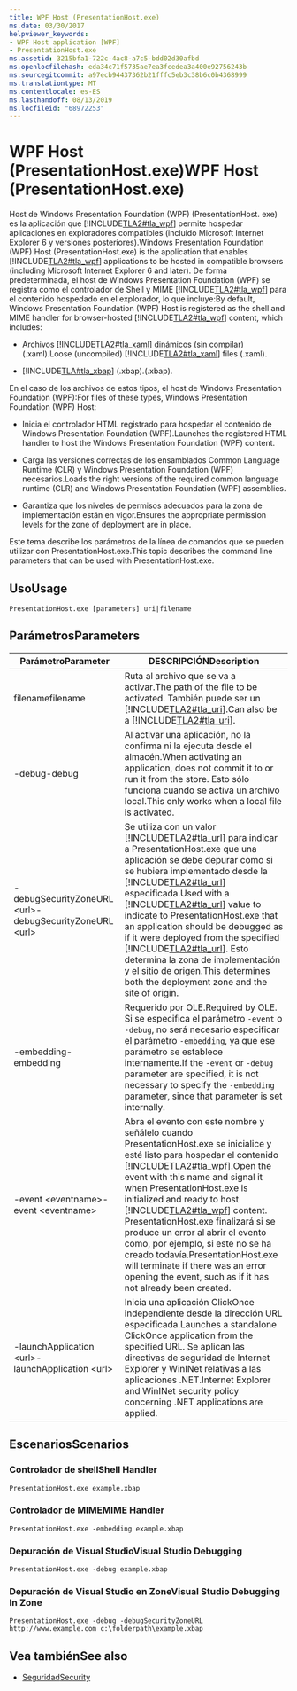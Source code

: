 ```yaml
---
title: WPF Host (PresentationHost.exe)
ms.date: 03/30/2017
helpviewer_keywords:
- WPF Host application [WPF]
- PresentationHost.exe
ms.assetid: 3215bfa1-722c-4ac8-a7c5-bdd02d30afbd
ms.openlocfilehash: eda34c71f5735ae7ea3fcedea3a400e92756243b
ms.sourcegitcommit: a97ecb94437362b21fffc5eb3c38b6c0b4368999
ms.translationtype: MT
ms.contentlocale: es-ES
ms.lasthandoff: 08/13/2019
ms.locfileid: "68972253"
---
```

# <a name="wpf-host-presentationhostexe"></a><span data-ttu-id="3ccf7-102">WPF Host (PresentationHost.exe)</span><span class="sxs-lookup"><span data-stu-id="3ccf7-102">WPF Host (PresentationHost.exe)</span></span>
<span data-ttu-id="3ccf7-103">Host de Windows Presentation Foundation (WPF) (PresentationHost. exe) es la aplicación que [!INCLUDE[TLA2#tla_wpf](../../../../includes/tla2sharptla-wpf-md.md)] permite hospedar aplicaciones en exploradores compatibles (incluido Microsoft Internet Explorer 6 y versiones posteriores).</span><span class="sxs-lookup"><span data-stu-id="3ccf7-103">Windows Presentation Foundation (WPF) Host (PresentationHost.exe) is the application that enables [!INCLUDE[TLA2#tla_wpf](../../../../includes/tla2sharptla-wpf-md.md)] applications to be hosted in compatible browsers (including Microsoft Internet Explorer 6 and later).</span></span> <span data-ttu-id="3ccf7-104">De forma predeterminada, el host de Windows Presentation Foundation (WPF) se registra como el controlador de Shell y MIME [!INCLUDE[TLA2#tla_wpf](../../../../includes/tla2sharptla-wpf-md.md)] para el contenido hospedado en el explorador, lo que incluye:</span><span class="sxs-lookup"><span data-stu-id="3ccf7-104">By default, Windows Presentation Foundation (WPF) Host is registered as the shell and MIME handler for browser-hosted [!INCLUDE[TLA2#tla_wpf](../../../../includes/tla2sharptla-wpf-md.md)] content, which includes:</span></span>  
  
- <span data-ttu-id="3ccf7-105">Archivos [!INCLUDE[TLA2#tla_xaml](../../../../includes/tla2sharptla-xaml-md.md)] dinámicos (sin compilar) (.xaml).</span><span class="sxs-lookup"><span data-stu-id="3ccf7-105">Loose (uncompiled) [!INCLUDE[TLA2#tla_xaml](../../../../includes/tla2sharptla-xaml-md.md)] files (.xaml).</span></span>  
  
- [!INCLUDE[TLA#tla_xbap](../../../../includes/tlasharptla-xbap-md.md)] <span data-ttu-id="3ccf7-106">(.xbap).</span><span class="sxs-lookup"><span data-stu-id="3ccf7-106">(.xbap).</span></span>  
  
 <span data-ttu-id="3ccf7-107">En el caso de los archivos de estos tipos, el host de Windows Presentation Foundation (WPF):</span><span class="sxs-lookup"><span data-stu-id="3ccf7-107">For files of these types, Windows Presentation Foundation (WPF) Host:</span></span>  
  
- <span data-ttu-id="3ccf7-108">Inicia el controlador HTML registrado para hospedar el contenido de Windows Presentation Foundation (WPF).</span><span class="sxs-lookup"><span data-stu-id="3ccf7-108">Launches the registered HTML handler to host the Windows Presentation Foundation (WPF) content.</span></span>  
  
- <span data-ttu-id="3ccf7-109">Carga las versiones correctas de los ensamblados Common Language Runtime (CLR) y Windows Presentation Foundation (WPF) necesarios.</span><span class="sxs-lookup"><span data-stu-id="3ccf7-109">Loads the right versions of the required common language runtime (CLR) and Windows Presentation Foundation (WPF) assemblies.</span></span>  
  
- <span data-ttu-id="3ccf7-110">Garantiza que los niveles de permisos adecuados para la zona de implementación están en vigor.</span><span class="sxs-lookup"><span data-stu-id="3ccf7-110">Ensures the appropriate permission levels for the zone of deployment are in place.</span></span>  
  
 <span data-ttu-id="3ccf7-111">Este tema describe los parámetros de la línea de comandos que se pueden utilizar con PresentationHost.exe.</span><span class="sxs-lookup"><span data-stu-id="3ccf7-111">This topic describes the command line parameters that can be used with PresentationHost.exe.</span></span>  
  
## <a name="usage"></a><span data-ttu-id="3ccf7-112">Uso</span><span class="sxs-lookup"><span data-stu-id="3ccf7-112">Usage</span></span>  
 `PresentationHost.exe [parameters] uri|filename`  
  
## <a name="parameters"></a><span data-ttu-id="3ccf7-113">Parámetros</span><span class="sxs-lookup"><span data-stu-id="3ccf7-113">Parameters</span></span>  
  
|<span data-ttu-id="3ccf7-114">Parámetro</span><span class="sxs-lookup"><span data-stu-id="3ccf7-114">Parameter</span></span>|<span data-ttu-id="3ccf7-115">DESCRIPCIÓN</span><span class="sxs-lookup"><span data-stu-id="3ccf7-115">Description</span></span>|  
|---------------|-----------------|  
|<span data-ttu-id="3ccf7-116">filename</span><span class="sxs-lookup"><span data-stu-id="3ccf7-116">filename</span></span>|<span data-ttu-id="3ccf7-117">Ruta al archivo que se va a activar.</span><span class="sxs-lookup"><span data-stu-id="3ccf7-117">The path of the file to be activated.</span></span> <span data-ttu-id="3ccf7-118">También puede ser un [!INCLUDE[TLA2#tla_uri](../../../../includes/tla2sharptla-uri-md.md)].</span><span class="sxs-lookup"><span data-stu-id="3ccf7-118">Can also be a [!INCLUDE[TLA2#tla_uri](../../../../includes/tla2sharptla-uri-md.md)].</span></span>|  
|<span data-ttu-id="3ccf7-119">-debug</span><span class="sxs-lookup"><span data-stu-id="3ccf7-119">-debug</span></span>|<span data-ttu-id="3ccf7-120">Al activar una aplicación, no la confirma ni la ejecuta desde el almacén.</span><span class="sxs-lookup"><span data-stu-id="3ccf7-120">When activating an application, does not commit it to or run it from the store.</span></span> <span data-ttu-id="3ccf7-121">Esto sólo funciona cuando se activa un archivo local.</span><span class="sxs-lookup"><span data-stu-id="3ccf7-121">This only works when a local file is activated.</span></span>|  
|<span data-ttu-id="3ccf7-122">-debugSecurityZoneURL \<url></span><span class="sxs-lookup"><span data-stu-id="3ccf7-122">-debugSecurityZoneURL \<url></span></span>|<span data-ttu-id="3ccf7-123">Se utiliza con un valor [!INCLUDE[TLA2#tla_url](../../../../includes/tla2sharptla-url-md.md)] para indicar a PresentationHost.exe que una aplicación se debe depurar como si se hubiera implementado desde la [!INCLUDE[TLA2#tla_url](../../../../includes/tla2sharptla-url-md.md)] especificada.</span><span class="sxs-lookup"><span data-stu-id="3ccf7-123">Used with a [!INCLUDE[TLA2#tla_url](../../../../includes/tla2sharptla-url-md.md)] value to indicate to PresentationHost.exe that an application should be debugged as if it were deployed from the specified [!INCLUDE[TLA2#tla_url](../../../../includes/tla2sharptla-url-md.md)].</span></span> <span data-ttu-id="3ccf7-124">Esto determina la zona de implementación y el sitio de origen.</span><span class="sxs-lookup"><span data-stu-id="3ccf7-124">This determines both the deployment zone and the site of origin.</span></span>|  
|<span data-ttu-id="3ccf7-125">-embedding</span><span class="sxs-lookup"><span data-stu-id="3ccf7-125">-embedding</span></span>|<span data-ttu-id="3ccf7-126">Requerido por OLE.</span><span class="sxs-lookup"><span data-stu-id="3ccf7-126">Required by OLE.</span></span> <span data-ttu-id="3ccf7-127">Si se especifica el parámetro `-event` o `-debug`, no será necesario especificar el parámetro `-embedding`, ya que ese parámetro se establece internamente.</span><span class="sxs-lookup"><span data-stu-id="3ccf7-127">If the `-event` or `-debug` parameter are specified, it is not necessary to specify the `-embedding` parameter, since that parameter is set internally.</span></span>|  
|<span data-ttu-id="3ccf7-128">-event \<eventname></span><span class="sxs-lookup"><span data-stu-id="3ccf7-128">-event \<eventname></span></span>|<span data-ttu-id="3ccf7-129">Abra el evento con este nombre y señálelo cuando PresentationHost.exe se inicialice y esté listo para hospedar el contenido [!INCLUDE[TLA2#tla_wpf](../../../../includes/tla2sharptla-wpf-md.md)].</span><span class="sxs-lookup"><span data-stu-id="3ccf7-129">Open the event with this name and signal it when PresentationHost.exe is initialized and ready to host [!INCLUDE[TLA2#tla_wpf](../../../../includes/tla2sharptla-wpf-md.md)] content.</span></span> <span data-ttu-id="3ccf7-130">PresentationHost.exe finalizará si se produce un error al abrir el evento como, por ejemplo, si este no se ha creado todavía.</span><span class="sxs-lookup"><span data-stu-id="3ccf7-130">PresentationHost.exe will terminate if there was an error opening the event, such as if it has not already been created.</span></span>|  
|<span data-ttu-id="3ccf7-131">-launchApplication \<url></span><span class="sxs-lookup"><span data-stu-id="3ccf7-131">-launchApplication \<url></span></span>|<span data-ttu-id="3ccf7-132">Inicia una aplicación ClickOnce independiente desde la dirección URL especificada.</span><span class="sxs-lookup"><span data-stu-id="3ccf7-132">Launches a standalone ClickOnce application from the specified URL.</span></span> <span data-ttu-id="3ccf7-133">Se aplican las directivas de seguridad de Internet Explorer y WinINet relativas a las aplicaciones .NET.</span><span class="sxs-lookup"><span data-stu-id="3ccf7-133">Internet Explorer and WinINet security policy concerning .NET applications are applied.</span></span>|  
  
## <a name="scenarios"></a><span data-ttu-id="3ccf7-134">Escenarios</span><span class="sxs-lookup"><span data-stu-id="3ccf7-134">Scenarios</span></span>  
  
### <a name="shell-handler"></a><span data-ttu-id="3ccf7-135">Controlador de shell</span><span class="sxs-lookup"><span data-stu-id="3ccf7-135">Shell Handler</span></span>  
 `PresentationHost.exe example.xbap`  
  
### <a name="mime-handler"></a><span data-ttu-id="3ccf7-136">Controlador de MIME</span><span class="sxs-lookup"><span data-stu-id="3ccf7-136">MIME Handler</span></span>  
 `PresentationHost.exe -embedding example.xbap`  
  
### <a name="visual-studio-debugging"></a><span data-ttu-id="3ccf7-137">Depuración de Visual Studio</span><span class="sxs-lookup"><span data-stu-id="3ccf7-137">Visual Studio Debugging</span></span>  
 `PresentationHost.exe -debug example.xbap`  
  
### <a name="visual-studio-debugging-in-zone"></a><span data-ttu-id="3ccf7-138">Depuración de Visual Studio en Zone</span><span class="sxs-lookup"><span data-stu-id="3ccf7-138">Visual Studio Debugging In Zone</span></span>  
 `PresentationHost.exe -debug -debugSecurityZoneURL http://www.example.com c:\folderpath\example.xbap`  
  
## <a name="see-also"></a><span data-ttu-id="3ccf7-139">Vea también</span><span class="sxs-lookup"><span data-stu-id="3ccf7-139">See also</span></span>

- [<span data-ttu-id="3ccf7-140">Seguridad</span><span class="sxs-lookup"><span data-stu-id="3ccf7-140">Security</span></span>](../security-wpf.md)
